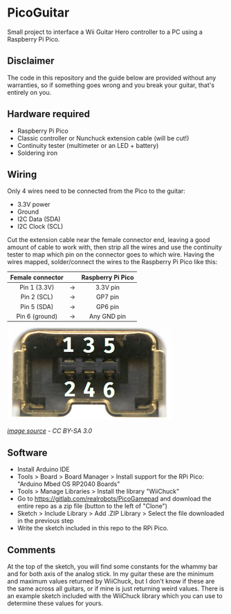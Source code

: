 # PicoGuitar
Small project to interface a Wii Guitar Hero controller to a PC using a Raspberry Pi Pico.

## Disclaimer
The code in this repository and the guide below are provided without any warranties, so if something goes wrong and you break your guitar, that's entirely on you.

## Hardware required
- Raspberry Pi Pico
- Classic controller or Nunchuck extension cable (will be cut!)
- Continuity tester (multimeter or an LED + battery)
- Soldering iron

## Wiring
Only 4 wires need to be connected from the Pico to the guitar:
- 3.3V power
- Ground
- I2C Data (SDA)
- I2C Clock (SCL)

Cut the extension cable near the female connector end, leaving a good amount of cable to work with, then strip all the wires and use the continuity tester to map which pin on the connector goes to which wire.
Having the wires mapped, solder/connect the wires to the Raspberry Pi Pico like this:

|Female connector|   |Raspberry Pi Pico|
|:--------------:|:-:|:---------------:|
|Pin 1 (3.3V)    |-> |3.3V pin         |
|Pin 2 (SCL)     |-> |GP7 pin          |
|Pin 5 (SDA)     |-> |GP6 pin          |
|Pin 6 (ground)  |-> |Any GND pin      |

![female connector](nunchuck_port.png)

_[image source](https://en.wikipedia.org/wiki/File:Conectores_nunchuk_wiimote.png) - CC BY-SA 3.0_

## Software
- Install Arduino IDE
- Tools > Board > Board Manager > Install support for the RPi Pico: "Arduino Mbed OS RP2040 Boards"
- Tools > Manage Libraries > Install the library "WiiChuck"
- Go to https://gitlab.com/realrobots/PicoGamepad and download the entire repo as a zip file (button to the left of "Clone")
- Sketch > Include Library > Add .ZIP Library > Select the file downloaded in the previous step
- Write the sketch included in this repo to the RPi Pico.

## Comments
At the top of the sketch, you will find some constants for the whammy bar and for both axis of the analog stick. In my guitar these are the minimum and maximum values returned by WiiChuck, but I don't know if these are the same across all guitars, or if mine is just returning weird values. There is an example sketch included with the WiiChuck library which you can use to determine these values for yours.
